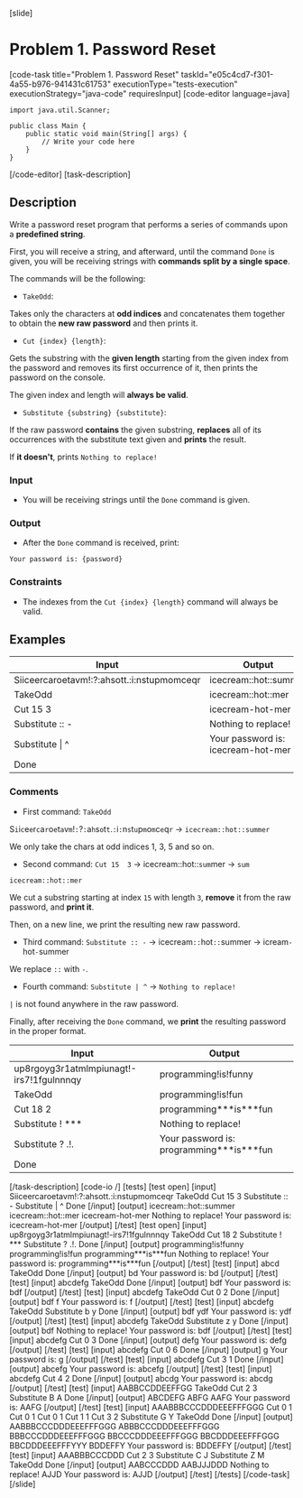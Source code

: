 [slide]
# Problem 1. Password Reset
[code-task title="Problem 1. Password Reset" taskId="e05c4cd7-f301-4a55-b976-941431c61753" executionType="tests-execution" executionStrategy="java-code" requiresInput]
[code-editor language=java]
```
import java.util.Scanner;

public class Main {
    public static void main(String[] args) {
        // Write your code here
    }
}
```
[/code-editor]
[task-description]
## Description

Write a password reset program that performs a series of commands upon a **predefined string**.

First, you will receive a string, and afterward, until the command `Done` is given, you will be receiving strings with **commands split by a single space**.

The commands will be the following:

- `TakeOdd`:

 Takes only the characters at **odd indices** and concatenates them together to obtain the **new raw password** and then prints it.

- `Cut {index} {length}`:

 Gets the substring with the **given length** starting from the given index from the password and removes its first occurrence of it, then prints the password on the console.

The given index and length will **always be valid**.

- `Substitute {substring} {substitute}`:

If the raw password **contains** the given substring, **replaces** all of its occurrences with the substitute text given and **prints** the result.

If **it doesn't**, prints `Nothing to replace!`

### Input

- You will be receiving strings until the `Done` command is given.

### Output

- After the `Done` command is received, print:

`Your password is: {password}`

### Constraints

- The indexes from the `Cut {index} {length}` command will always be valid.

## Examples

| **Input** | **Output** |
| --- | --- |
| Siiceercaroetavm\!:\?:ahsott.:i:nstupmomceqr  | icecream::hot::summer |
| TakeOdd | icecream::hot::mer |
| Cut 15 3 | icecream-hot-mer |
| Substitute \:\: \- | Nothing to replace! |
| Substitute \| \^ | Your password is: icecream-hot-mer |
| Done |  |

### Comments

- First command: `TakeOdd`

S`i`i`c`e`e`r`c`a`r`o`e`t`a`v`m`\!`:`?`:`a`h`s`o`t`t`.`:`i`:`n`s`t`u`p`m`o`m`c`e`q`r` \-\> `icecream::hot::summer`

We only take the chars at odd indices 1, 3, 5 and so on.


- Second command: `Cut 15  3` -\> icecream\:\:hot\:\:`sum`mer -\> `sum`


`icecream::hot::mer`

We cut a substring starting at index `15` with length `3`, **remove** it from the raw password, and **print it**.

Then, on a new line, we print the resulting new raw password.

- Third command: `Substitute :: -` -\> icecream`::`hot`::`summer \-\> icream`-`hot`-`summer

We replace `::` with `-`.

- Fourth command: `Substitute | ^` -\> `Nothing to replace!`

`|` is not found anywhere in the raw password.

Finally, after receiving the `Done` command, we **print** the resulting password in the proper format.

| **Input** | **Output** |
| --- | --- |
| up8rgoyg3r1atmlmpiunagt\!\-irs7!1fgulnnnqy | programming!is!funny |
| TakeOdd | programming!is!fun |
| Cut 18 2 | programming\*\*\*is\*\*\*fun |
| Substitute \! \*\*\* | Nothing to replace! |
| Substitute \? .\!. | Your password is: programming\*\*\*is\*\*\*fun |
| Done |  |

[/task-description]
[code-io /]
[tests]
[test open]
[input]
Siiceercaroetavm!\:\?\:ahsott\.\:i\:nstupmomceqr
TakeOdd
Cut 15 3
Substitute \:\: \-
Substitute \| \^
Done
[/input]
[output]
icecream\:\:hot\:\:summer
icecream\:\:hot\:\:mer
icecream\-hot\-mer
Nothing to replace!
Your password is\: icecream\-hot\-mer
[/output]
[/test]
[test open]
[input]
up8rgoyg3r1atmlmpiunagt!-irs7!1fgulnnnqy
TakeOdd
Cut 18 2
Substitute ! \*\*\*
Substitute ? .!.
Done
[/input]
[output]
programming!is!funny
programming!is!fun
programming\*\*\*is\*\*\*fun
Nothing to replace!
Your password is: programming\*\*\*is\*\*\*fun
[/output]
[/test]
[test]
[input]
abcd
TakeOdd
Done
[/input]
[output]
bd
Your password is: bd
[/output]
[/test]
[test]
[input]
abcdefg
TakeOdd
Done
[/input]
[output]
bdf
Your password is: bdf
[/output]
[/test]
[test]
[input]
abcdefg
TakeOdd
Cut 0 2
Done
[/input]
[output]
bdf
f
Your password is: f
[/output]
[/test]
[test]
[input]
abcdefg
TakeOdd
Substitute b y
Done
[/input]
[output]
bdf
ydf
Your password is: ydf
[/output]
[/test]
[test]
[input]
abcdefg
TakeOdd
Substitute z y
Done
[/input]
[output]
bdf
Nothing to replace!
Your password is: bdf
[/output]
[/test]
[test]
[input]
abcdefg
Cut 0 3
Done
[/input]
[output]
defg
Your password is: defg
[/output]
[/test]
[test]
[input]
abcdefg
Cut 0 6
Done
[/input]
[output]
g
Your password is: g
[/output]
[/test]
[test]
[input]
abcdefg
Cut 3 1
Done
[/input]
[output]
abcefg
Your password is: abcefg
[/output]
[/test]
[test]
[input]
abcdefg
Cut 4 2
Done
[/input]
[output]
abcdg
Your password is: abcdg
[/output]
[/test]
[test]
[input]
AABBCCDDEEFFGG
TakeOdd
Cut 2 3
Substitute B A
Done
[/input]
[output]
ABCDEFG
ABFG
AAFG
Your password is: AAFG
[/output]
[/test]
[test]
[input]
AAABBBCCCDDDEEEFFFGGG
Cut 0 1
Cut 0 1
Cut 0 1
Cut 1 1
Cut 3 2
Substitute G Y
TakeOdd
Done
[/input]
[output]
AABBBCCCDDDEEEFFFGGG
ABBBCCCDDDEEEFFFGGG
BBBCCCDDDEEEFFFGGG
BBCCCDDDEEEFFFGGG
BBCDDDEEEFFFGGG
BBCDDDEEEFFFYYY
BDDEFFY
Your password is: BDDEFFY
[/output]
[/test]
[test]
[input]
AAABBBCCCDDD
Cut 2 3
Substitute C J
Substitute Z M
TakeOdd
Done
[/input]
[output]
AABCCCDDD
AABJJJDDD
Nothing to replace!
AJJD
Your password is: AJJD
[/output]
[/test]
[/tests]
[/code-task]
[/slide]